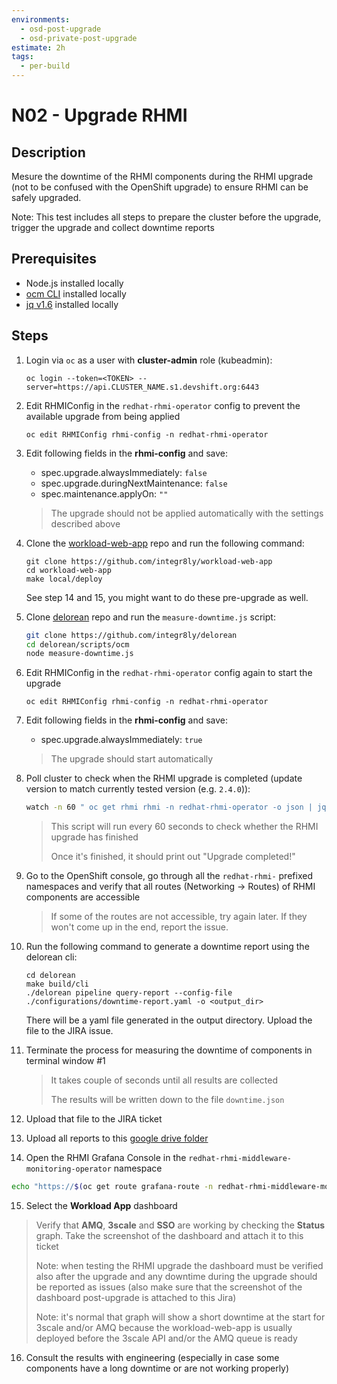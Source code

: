 ```yaml
---
environments:
  - osd-post-upgrade
  - osd-private-post-upgrade
estimate: 2h
tags:
  - per-build
---
```


# N02 - Upgrade RHMI

## Description

Mesure the downtime of the RHMI components during the RHMI upgrade (not to be confused with the OpenShift upgrade) to ensure RHMI can be safely upgraded.

Note: This test includes all steps to prepare the cluster before the upgrade, trigger the upgrade and collect downtime reports

## Prerequisites

- Node.js installed locally
- [ocm CLI](https://github.com/openshift-online/ocm-cli/releases) installed locally
- [jq v1.6](https://github.com/stedolan/jq/releases) installed locally

## Steps

1. Login via `oc` as a user with **cluster-admin** role (kubeadmin):

   ```
   oc login --token=<TOKEN> --server=https://api.CLUSTER_NAME.s1.devshift.org:6443
   ```

2. Edit RHMIConfig in the `redhat-rhmi-operator` config to prevent the available upgrade from being applied

   ```
   oc edit RHMIConfig rhmi-config -n redhat-rhmi-operator
   ```

3. Edit following fields in the **rhmi-config** and save:

   - spec.upgrade.alwaysImmediately: `false`
   - spec.upgrade.duringNextMaintenance: `false`
   - spec.maintenance.applyOn: `""`

   > The upgrade should not be applied automatically with the settings described above

4. Clone the [workload-web-app](https://github.com/integr8ly/workload-web-app) repo and run the following command:

   ```
   git clone https://github.com/integr8ly/workload-web-app
   cd workload-web-app
   make local/deploy
   ```

   See step 14 and 15, you might want to do these pre-upgrade as well.

5. Clone [delorean](https://github.com/integr8ly/delorean) repo and run the `measure-downtime.js` script:

   ```bash
   git clone https://github.com/integr8ly/delorean
   cd delorean/scripts/ocm
   node measure-downtime.js
   ```

6. Edit RHMIConfig in the `redhat-rhmi-operator` config again to start the upgrade

   ```
   oc edit RHMIConfig rhmi-config -n redhat-rhmi-operator
   ```

7. Edit following fields in the **rhmi-config** and save:

   - spec.upgrade.alwaysImmediately: `true`

   > The upgrade should start automatically

8. Poll cluster to check when the RHMI upgrade is completed (update version to match currently tested version (e.g. `2.4.0`)):

   ```bash
   watch -n 60 " oc get rhmi rhmi -n redhat-rhmi-operator -o json | jq -r .status.version | grep -q "2.x.x" && echo 'RHMI Upgrade completed\!'"
   ```

   > This script will run every 60 seconds to check whether the RHMI upgrade has finished
   >
   > Once it's finished, it should print out "Upgrade completed!"

9. Go to the OpenShift console, go through all the `redhat-rhmi-` prefixed namespaces and verify that all routes (Networking -> Routes) of RHMI components are accessible

   > If some of the routes are not accessible, try again later. If they won't come up in the end, report the issue.

10. Run the following command to generate a downtime report using the delorean cli:

    ```
    cd delorean
    make build/cli
    ./delorean pipeline query-report --config-file ./configurations/downtime-report.yaml -o <output_dir>
    ```

    There will be a yaml file generated in the output directory. Upload the file to the JIRA issue.

11. Terminate the process for measuring the downtime of components in terminal window #1

    > It takes couple of seconds until all results are collected
    >
    > The results will be written down to the file `downtime.json`

12. Upload that file to the JIRA ticket

13. Upload all reports to this [google drive folder](https://drive.google.com/drive/folders/10Gn8fMiZGgW_34kHlC2n1qigdfJytCpx?usp=sharing)

14. Open the RHMI Grafana Console in the `redhat-rhmi-middleware-monitoring-operator` namespace

```bash
echo "https://$(oc get route grafana-route -n redhat-rhmi-middleware-monitoring-operator -o=jsonpath='{.spec.host}')"
```

15. Select the **Workload App** dashboard

> Verify that **AMQ**, **3scale** and **SSO** are working by checking the **Status** graph.
> Take the screenshot of the dashboard and attach it to this ticket
>
> Note: when testing the RHMI upgrade the dashboard must be verified also after the upgrade and any downtime during the upgrade should be reported as issues (also make sure that the screenshot of the dashboard post-upgrade is attached to this Jira)
>
> Note: it's normal that graph will show a short downtime at the start for 3scale and/or AMQ because the workload-web-app is usually deployed before the 3scale API and/or the AMQ queue is ready

16. Consult the results with engineering (especially in case some components have a long downtime or are not working properly)
